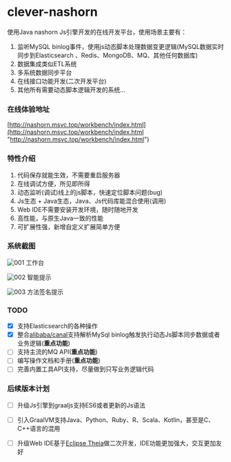 # clever-nashorn
使用Java nashorn Js引擎开发的在线开发平台，使用场景主要有：
1. 监听MySQL binlog事件，使用js动态脚本处理数据变更逻辑(MySQL数据实时同步到Elasticsearch 、Redis、MongoDB、MQ、其他任何数据库)
1. 数据集成类似ETL系统
1. 多系统数据同步平台
1. 在线接口功能开发(二次开发平台)
1. 其他所有需要动态脚本逻辑开发的系统...

### 在线体验地址

[http://nashorn.msvc.top/workbench/index.html](http://nashorn.msvc.top/workbench/index.html "http://nashorn.msvc.top/workbench/index.html")


### 特性介绍

1. 代码保存就能生效，不需要重启服务器
1. 在线调试方便，所见即所得
1. 动态监听(调试)线上的js脚本，快速定位脚本问题(bug)
1. Js生态 + Java生态，Java、Js代码库能混合使用(调用)
1. Web IDE不需要安装开发环境，随时随地开发
1. 高性能，与原生Java一致的性能
1. 可扩展性强，新增自定义扩展简单方便

### 系统截图

![001](https://raw.githubusercontent.com/Lzw2016/clever-nashorn/master/images/001.png)
工作台


![002](https://raw.githubusercontent.com/Lzw2016/clever-nashorn/master/images/002.png)
智能提示


![003](https://raw.githubusercontent.com/Lzw2016/clever-nashorn/master/images/003.png)
方法签名提示

### TODO

- [x] 支持Elasticsearch的各种操作
- [x] 整合[alibaba/canal](https://github.com/alibaba/canal "alibaba/canal")支持解析MySql binlog触发执行动态Js脚本同步数据或者业务逻辑(**重点功能**)
- [ ] 支持主流的MQ API(**重点功能**)
- [ ] 编写操作文档和手册(**重点功能**)
- [ ] 完善内置工具API支持，尽量做到只写业务逻辑代码

### 后续版本计划
- [ ] 升级Js引擎到graaljs支持ES6或者更新的Js语法
- [ ] 引入GraalVM支持Java、Python、Ruby、R、Scala、Kotlin，甚至是C、C++语言的混用
- [ ] 升级Web IDE基于[Eclipse Theia](https://theia-ide.org/ "Eclipse Theia")做二次开发，IDE功能更加强大，交互更加友好

